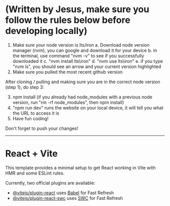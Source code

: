 
# (Written by Jesus, make sure you follow the rules below before developing locally)
1. Make sure your node version is lts/iron
    a. Download node version manager (nvm), you can google and download it for your device
    b. in the terminal, use command "nvm -v" to see if you successfully downloaded it
    c. "nvm install lts\iron"
    d. "nvm use lts\iron"
    e. if you type "nvm ls", you should see an arrow and your current version highlighted
2. Make sure you pulled the most recent github version

After cloning / pulling and making sure you are in the correct node version (step 1), do step 3:

3. npm install (if you already had node_modules with a previous node version, run "rm -rf node_modules", then npm install)
4. "npm run dev" runs the website on your local device, it will tell you what the URL to access it is
5. Have fun coding!

Don't forget to push your changes!



---
# React + Vite

This template provides a minimal setup to get React working in Vite with HMR and some ESLint rules.

Currently, two official plugins are available:

- [@vitejs/plugin-react](https://github.com/vitejs/vite-plugin-react/blob/main/packages/plugin-react/README.md) uses [Babel](https://babeljs.io/) for Fast Refresh
- [@vitejs/plugin-react-swc](https://github.com/vitejs/vite-plugin-react-swc) uses [SWC](https://swc.rs/) for Fast Refresh
